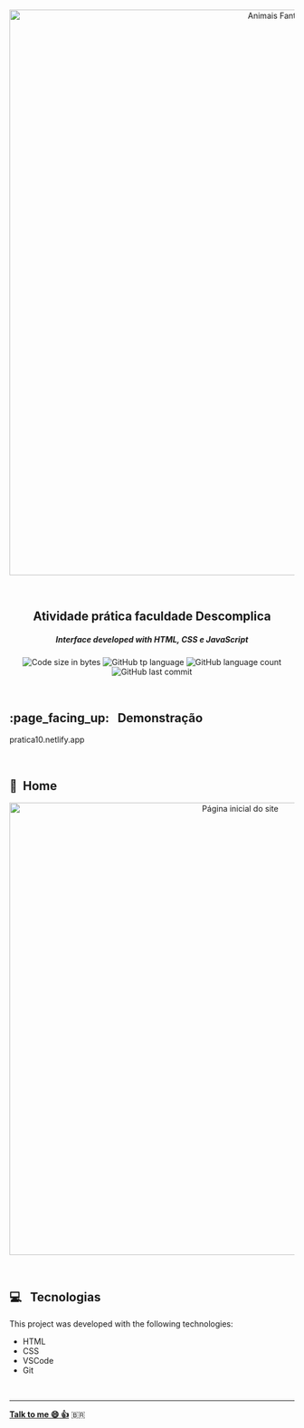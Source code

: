 <p align="center">
<br>
  <img  height="auto" width="1000px" alt="Animais Fantásticos Título" src="https://res.cloudinary.com/dxijjbby3/image/upload/v1717106513/0b401a68bd1a536c7a9fbc51959a8bef_vfbiwo.png"/>
</p>
<br>
  <h2 align="center">
      Atividade prática faculdade Descomplica
  </h2>
  
  <h5 align="center">Interface developed with HTML, CSS e JavaScript</h5>
  <p align="center">
  <img alt="Code size in bytes" src="https://img.shields.io/github/languages/code-size/larissayasmim/pratica10?color=black">
  <img alt="GitHub tp language" src="https://img.shields.io/github/languages/top/larissayasmim/pratica10?color=white">
  <img alt="GitHub language count" src="https://img.shields.io/github/languages/count/larissayasmim/pratica10?color=black">
  <img alt="GitHub last commit" src="https://img.shields.io/github/last-commit/larissayasmim/pratica10?color=white">
</p>
<br>

<h2> :page_facing_up: &nbsp; Demonstração </h2>
<p font-color="red">pratica10.netlify.app</p>
<br>

## :page_facing_up: &nbsp;Home 
<p align="center">
<img height="auto" width="800" alt="Página inicial do site" src="https://res.cloudinary.com/dxijjbby3/image/upload/v1717108636/Captura_de_tela_de_2024-05-30_19-36-51_ounlxm.png"/>
</p>

<br>


## :computer: &nbsp; Tecnologias
This project was developed with the following technologies:

- HTML
- CSS
- VSCode
- Git

<br>


---

**[Talk to me :smile:&nbsp;:thumbsup:](https://www.linkedin.com/in/larissayasmimpa)** <span>&#x1f1e7;&#x1f1f7;</span>

